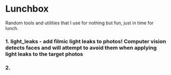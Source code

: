 # Lunchbox
Random tools and utilities that I use for nothing but fun, just in time for lunch.

### 1. light_leaks - add filmic light leaks to photos! Computer vision detects faces and will attempt to avoid them when applying light leaks to the target photos
### 2. 
